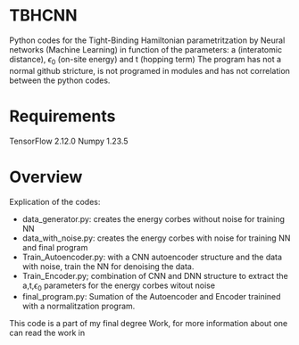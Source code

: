 # TBHCNN
Python codes for the Tight-Binding Hamiltonian parametritzation by Neural networks (Machine Learning) in function of the parameters: a (interatomic distance), $\epsilon_0$ (on-site energy) and t (hopping term)
The program has not a normal github stricture, is not programed in modules and has not correlation between the python codes.

# Requirements
TensorFlow 2.12.0
Numpy 1.23.5

# Overview
Explication of the codes:
- data_generator.py: creates the energy corbes without noise for training NN
- data_with_noise.py: creates the energy corbes with noise for training NN and final program
- Train_Autoencoder.py: with a CNN autoencoder structure and the data with noise, train the NN for denoising the data.
- Train_Encoder.py; combination of CNN and DNN structure to extract the a,t,$\epsilon_0$ parameters for the energy corbes witout noise
- final_program.py: Sumation of the Autoencoder and Encoder trainined with a normalitzation program.

This code is a part of my final degree Work, for more information about one can read the work in

